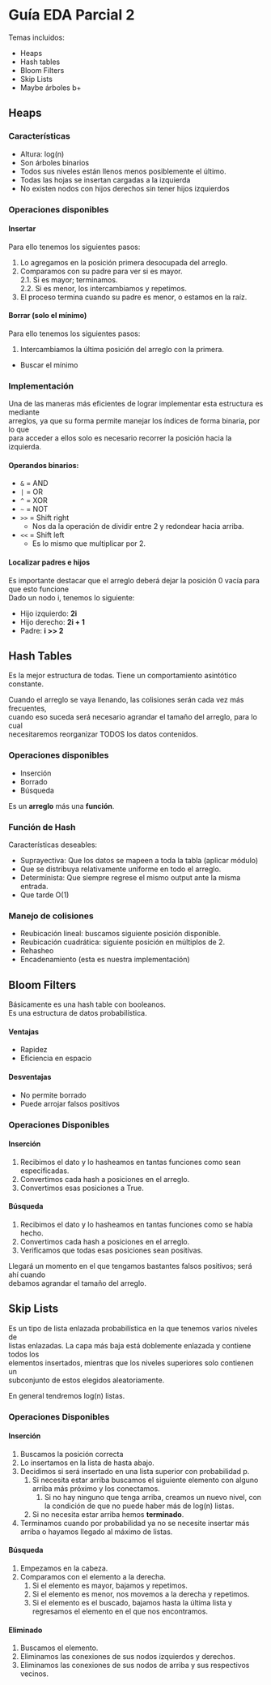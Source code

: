 # Guía EDA Parcial 2
Temas incluidos:  
- Heaps
- Hash tables
- Bloom Filters
- Skip Lists
- Maybe árboles b+

## Heaps
### Características
- Altura: log(n)
- Son árboles binarios
- Todos sus niveles están llenos menos posiblemente el último. 
- Todas las hojas se insertan cargadas a la izquierda
- No existen nodos con hijos derechos sin tener hijos izquierdos

### Operaciones disponibles

#### Insertar

Para ello tenemos los siguientes pasos:
1. Lo agregamos en la posición primera desocupada del arreglo.
2. Comparamos con su padre para ver si es mayor.  
  2.1. Si es mayor; terminamos.  
  2.2. Si es menor, los intercambiamos y repetimos.
3. El proceso termina cuando su padre es menor, o estamos en la raíz. 

#### Borrar (solo el mínimo)

Para ello tenemos los siguientes pasos:
1. Intercambiamos la última posición del arreglo con la primera.


- Buscar el mínimo

### Implementación
Una de las maneras más eficientes de lograr implementar esta estructura es mediante  
arreglos, ya que su forma permite manejar los índices de forma binaria, por lo que  
para acceder a ellos solo es necesario recorrer la posición hacia la izquierda.

#### Operandos binarios:
- `&` = AND
- `|` = OR
- `^` = XOR
- `~` = NOT
- `>>` = Shift right
  - Nos da la operación de dividir entre 2 y redondear hacia arriba.
- `<<` = Shift left
  - Es lo mismo que multiplicar por 2.

#### Localizar padres e hijos
Es importante destacar que el arreglo deberá dejar la posición 0 vacía para que esto funcione  
Dado un nodo i, tenemos lo siguiente:
- Hijo izquierdo: **2i**
- Hijo derecho: **2i + 1**
- Padre: **i >> 2**

## Hash Tables

Es la mejor estructura de todas. Tiene un comportamiento asintótico constante.  

Cuando el arreglo se vaya llenando, las colisiones serán cada vez más frecuentes,  
cuando eso suceda será necesario agrandar el tamaño del arreglo, para lo cual  
necesitaremos reorganizar TODOS los datos contenidos.

### Operaciones disponibles
- Inserción
- Borrado
- Búsqueda

Es un **arreglo** más una **función**.

### Función de Hash
Características deseables:
- Suprayectiva: Que los datos se mapeen a toda la tabla (aplicar módulo)
- Que se distribuya relativamente uniforme en todo el arreglo. 
- Determinista: Que siempre regrese el mismo output ante la misma entrada.
- Que tarde O(1)

### Manejo de colisiones
- Reubicación lineal: buscamos siguiente posición disponible.
- Reubicación cuadrática: siguiente posición en múltiplos de 2.
- Rehasheo
- Encadenamiento (esta es nuestra implementación)


## Bloom Filters

Básicamente es una hash table con booleanos.  
Es una estructura de datos probabilística.

#### Ventajas
- Rapidez
- Eficiencia en espacio

#### Desventajas
- No permite borrado
- Puede arrojar falsos positivos

### Operaciones Disponibles

#### Inserción
1. Recibimos el dato y lo hasheamos en tantas funciones como sean especificadas.
2. Convertimos cada hash a posiciones en el arreglo.
3. Convertimos esas posiciones a True.

#### Búsqueda
1. Recibimos el dato y lo hasheamos en tantas funciones como se había hecho.
2. Convertimos cada hash a posiciones en el arreglo.
3. Verificamos que todas esas posiciones sean positivas.

Llegará un momento en el que tengamos bastantes falsos positivos; será ahí cuando  
debamos agrandar el tamaño del arreglo.


## Skip Lists

Es un tipo de lista enlazada probabilística en la que tenemos varios niveles de  
listas enlazadas. La capa más baja está doblemente enlazada y contiene todos los  
elementos insertados, mientras que los niveles superiores solo contienen un  
subconjunto de estos elegidos aleatoriamente. 

En general tendremos log(n) listas.

### Operaciones Disponibles

#### Inserción
1. Buscamos la posición correcta
2. Lo insertamos en la lista de hasta abajo.
3. Decidimos si será insertado en una lista superior con probabilidad p.
   1. Si necesita estar arriba buscamos el siguiente elemento con alguno arriba 
más próximo y los conectamos.
      1. Si no hay ninguno que tenga arriba, creamos un nuevo nivel, con la
condición de que no puede haber más de log(n) listas.
   2. Si no necesita estar arriba hemos **terminado**.
4. Terminamos cuando por probabilidad ya no se necesite insertar más arriba o hayamos llegado al máximo de listas.

#### Búsqueda
1. Empezamos en la cabeza.
2. Comparamos con el elemento a la derecha.
   1. Si el elemento es mayor, bajamos y repetimos.
   2. Si el elemento es menor, nos movemos a la derecha y repetimos.
   3. Si el elemento es el buscado, bajamos hasta la última lista y regresamos el elemento en el que nos encontramos.

#### Eliminado
1. Buscamos el elemento.
2. Eliminamos las conexiones de sus nodos izquierdos y derechos.
3. Eliminamos las conexiones de sus nodos de arriba y sus respectivos vecinos.





